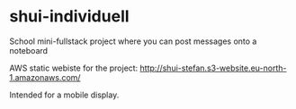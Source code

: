 # shui-individuell
School mini-fullstack project where you can post messages onto a noteboard

AWS static webiste for the project: http://shui-stefan.s3-website.eu-north-1.amazonaws.com/

Intended for a mobile display.
